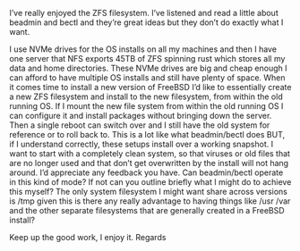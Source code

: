 I’ve really enjoyed the ZFS filesystem.  I’ve listened and read a little about beadmin and bectl and they’re great ideas but they don’t do exactly what I want.

I use NVMe drives for the OS installs on all my machines and then I have one server that NFS exports 45TB of ZFS spinning rust which stores all my data and home directories.  These NVMe drives are big and cheap enough I can afford to have multiple OS installs and still have plenty of space.  When it comes time to install a new version of FreeBSD I’d like to essentially create a new ZFS filesystem and install to the new filesystem, from within the old running OS.  If I mount the new file system from within the old running OS I can configure it and install packages without bringing down the server.  Then a single reboot can switch over and I still have the old system for reference or to roll back to.  This is a lot like what beadmin/bectl does BUT, if I understand correctly, these setups install over a working snapshot.  I want to start with a completely clean system, so that viruses or old files that are no longer used and that don’t get overwritten by the install will not hang around.  I’d appreciate any feedback you have.  Can beadmin/bectl operate in this kind of mode?  If not can you outline briefly what I might do to achieve this myself?  The only system filesystem I might want share across versions is /tmp given this is there any really advantage to having things like /usr /var and the other separate filesystems that are generally created in a FreeBSD install?

Keep up the good work, I enjoy it.
Regards


 
